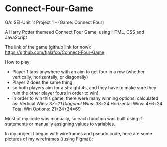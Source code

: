 # Connect-Four-Game
GA: SEI-Unit 1: Project 1 - (Game: Connect Four)

A Harry Potter themeed Connect Four Game, 
using HTML, CSS and JavaScript

The link of the game (github link for now): https://github.com/fjalafoo/Connect-Four-Game 

How to play:
- Player 1 taps anywhere with an aim to get four in a row (whether vertically, horizentally, or diagonally)
- Player 2 does the same thing
- so both players aim for a straight 4s, and they have to make sure they ruin the other player fours in order to win!
- in order to win this game, there were many winning options, calculated as:
  Vertical Wins: 3*7=21
  Diagonal Wins: 3*8=24
  Horizental Wins: 4*6=24
Total Win Options: 21+24+24=69

Most of my code was manually, so each function was built using if statements or manually assigning values to variables.

In my project I began with wireframes and pseudo code, here are some pictures of my wireframes ((using Figma)):

